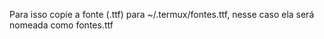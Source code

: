 Para isso copie a fonte (.ttf) para ~/.termux/fontes.ttf, nesse caso ela será nomeada como fontes.ttf